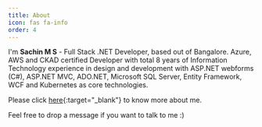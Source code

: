 ```yaml
---
title: About
icon: fas fa-info
order: 4
---
```



I'm **Sachin M S** - Full Stack .NET Developer,
based out of Bangalore. Azure, AWS and CKAD certified Developer with total 8 years of Information Technology experience in design and development with ASP.NET webforms (C#), ASP.NET MVC, ADO.NET, Microsoft SQL Server, Entity Framework, WCF and Kubernetes as core technologies.

Please click [here](https://iamacloudgeek.in){:target="_blank"} to know more about me.

Feel free to drop a message if you want to talk to me :)
